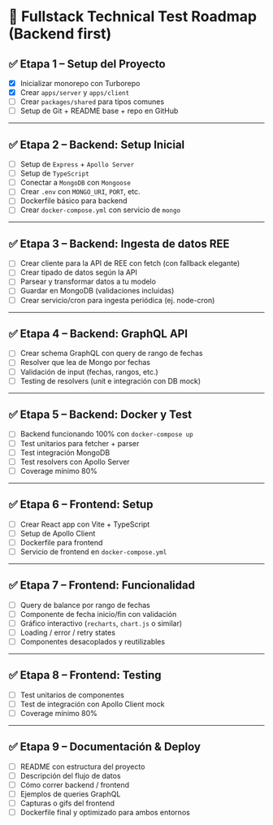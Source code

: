 # 🧪 Fullstack Technical Test Roadmap (Backend first)

## ✅ Etapa 1 – Setup del Proyecto

- [X] Inicializar monorepo con Turborepo
- [X] Crear `apps/server` y `apps/client`
- [ ] Crear `packages/shared` para tipos comunes
- [ ] Setup de Git + README base + repo en GitHub

---

## ✅ Etapa 2 – Backend: Setup Inicial

- [ ] Setup de `Express` + `Apollo Server`
- [ ] Setup de `TypeScript`
- [ ] Conectar a `MongoDB` con `Mongoose`
- [ ] Crear `.env` con `MONGO_URI`, `PORT`, etc.
- [ ] Dockerfile básico para backend
- [ ] Crear `docker-compose.yml` con servicio de `mongo`

---

## ✅ Etapa 3 – Backend: Ingesta de datos REE

- [ ] Crear cliente para la API de REE con fetch (con fallback elegante)
- [ ] Crear tipado de datos según la API
- [ ] Parsear y transformar datos a tu modelo
- [ ] Guardar en MongoDB (validaciones incluidas)
- [ ] Crear servicio/cron para ingesta periódica (ej. node-cron)

---

## ✅ Etapa 4 – Backend: GraphQL API

- [ ] Crear schema GraphQL con query de rango de fechas
- [ ] Resolver que lea de Mongo por fechas
- [ ] Validación de input (fechas, rangos, etc.)
- [ ] Testing de resolvers (unit e integración con DB mock)

---

## ✅ Etapa 5 – Backend: Docker y Test

- [ ] Backend funcionando 100% con `docker-compose up`
- [ ] Test unitarios para fetcher + parser
- [ ] Test integración MongoDB
- [ ] Test resolvers con Apollo Server
- [ ] Coverage mínimo 80%

---

## ✅ Etapa 6 – Frontend: Setup

- [ ] Crear React app con Vite + TypeScript
- [ ] Setup de Apollo Client
- [ ] Dockerfile para frontend
- [ ] Servicio de frontend en `docker-compose.yml`

---

## ✅ Etapa 7 – Frontend: Funcionalidad

- [ ] Query de balance por rango de fechas
- [ ] Componente de fecha inicio/fin con validación
- [ ] Gráfico interactivo (`recharts`, `chart.js` o similar)
- [ ] Loading / error / retry states
- [ ] Componentes desacoplados y reutilizables

---

## ✅ Etapa 8 – Frontend: Testing

- [ ] Test unitarios de componentes
- [ ] Test de integración con Apollo Client mock
- [ ] Coverage mínimo 80%

---

## ✅ Etapa 9 – Documentación & Deploy

- [ ] README con estructura del proyecto
- [ ] Descripción del flujo de datos
- [ ] Cómo correr backend / frontend
- [ ] Ejemplos de queries GraphQL
- [ ] Capturas o gifs del frontend
- [ ] Dockerfile final y optimizado para ambos entornos
